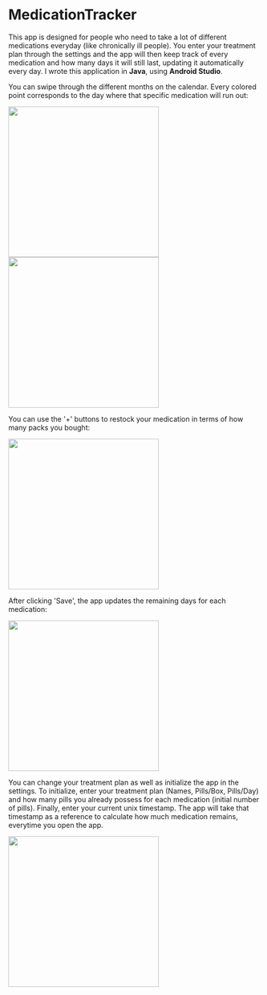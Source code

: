 # MedicationTracker


This app is designed for people who need to take a lot of
different medications everyday (like chronically ill people). You enter your
treatment plan through the settings and the app will then keep track of every medication and
how many days it will still last, updating it automatically every day. I wrote this application in <b>Java</b>, using <b>Android Studio</b>.



You can swipe through the different months on the calendar.
Every colored point corresponds to the day where that specific medication will
run out:

<img src="https://imgur.com/LMArYgu.png" width="300" />
<img src="https://imgur.com/0iXvw0H.png" width="300" />


You can use the '+' buttons to restock your medication in terms of how many packs you bought:

<img src="https://imgur.com/0TrAqvf.png" width="300" />


After clicking 'Save', the app updates the remaining days for each medication:

<img src="https://imgur.com/JsGjG0n.png" width="300" />


You can change your treatment plan as well as initialize the app in the settings.
To initialize, enter your treatment plan (Names, Pills/Box, Pills/Day) and how many pills you already possess
for each medication (initial number of pills). Finally, enter your current unix timestamp. The app will take that timestamp
as a reference to calculate how much medication remains, everytime you open the app.

<img src="https://imgur.com/wm3T3dk.png" width="300" />
